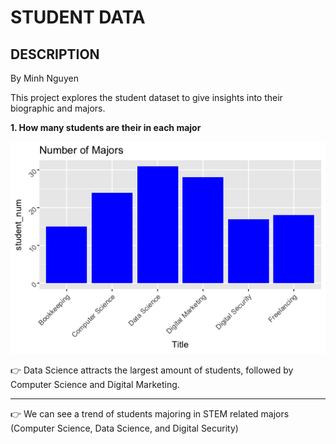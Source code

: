 # STUDENT DATA

## DESCRIPTION
By Minh Nguyen

This project explores the student dataset to give insights into their biographic and majors. 

**1. How many students are their in each major**

![Histogram by Majors](https://github.com/minhnbnguyen/DATA-332/blob/main/student_data/chart/%23majors%20histogram.png)

👉 Data Science attracts the largest amount of students, followed by Computer Science and Digital Marketing.
***
👉 We can see a trend of students majoring in STEM related majors (Computer Science, Data Science, and Digital Security)
